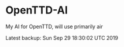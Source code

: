 # OpenTTD-AI
My AI for OpenTTD, will use primarily air

Latest backup: Sun Sep 29 18:30:02 UTC 2019
